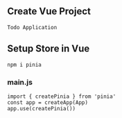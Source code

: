 ## Create Vue Project
```
Todo Application
```

## Setup Store in Vue
```
npm i pinia
```
### main.js
```
import { createPinia } from 'pinia'
const app = createApp(App)
app.use(createPinia())
```